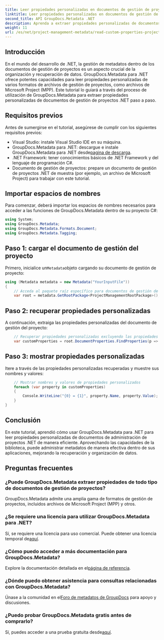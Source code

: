 ```yaml
---
title: Leer propiedades personalizadas en documentos de gestión de proyectos .NET
linktitle: Leer propiedades personalizadas en documentos de gestión de proyectos .NET
second_title: API GroupDocs.Metadata .NET
description: Aprenda a extraer propiedades personalizadas de documentos de gestión de proyectos .NET utilizando GroupDocs.Metadata para .NET. Mejore su gestión de metadatos.
weight: 11
url: /es/net/project-management-metadata/read-custom-properties-project-management-documents/
---
```

## Introducción
En el mundo del desarrollo de .NET, la gestión de metadatos dentro de los documentos de gestión de proyectos es un aspecto crucial de la organización y recuperación de datos. GroupDocs.Metadata para .NET ofrece potentes capacidades para leer propiedades personalizadas de varios formatos de archivos de gestión de proyectos, como archivos de Microsoft Project (MPP). Este tutorial lo guiará a través del proceso de utilización de GroupDocs.Metadata para extraer propiedades personalizadas de documentos de gestión de proyectos .NET paso a paso.
## Requisitos previos
Antes de sumergirse en el tutorial, asegúrese de cumplir con los siguientes requisitos previos:
- Visual Studio: instale Visual Studio IDE en su máquina.
-  GroupDocs.Metadata para .NET: descargue e instale GroupDocs.Metadata para .NET desde[pagina de descarga](https://releases.groupdocs.com/metadata/net/).
- .NET Framework: tener conocimientos básicos de .NET Framework y del lenguaje de programación C#.
- Documento de gestión de proyectos: prepare un documento de gestión de proyectos .NET de muestra (por ejemplo, un archivo de Microsoft Project) para trabajar con este tutorial.

## Importar espacios de nombres
Para comenzar, deberá importar los espacios de nombres necesarios para acceder a las funciones de GroupDocs.Metadata dentro de su proyecto C#:
```csharp
using System;
using GroupDocs.Metadata;
using GroupDocs.Metadata.Formats.Document;
using GroupDocs.Metadata.Tagging;
```
## Paso 1: cargar el documento de gestión del proyecto
 Primero, inicialice un`Metadata`objeto cargando su documento de gestión de proyecto:
```csharp
using (Metadata metadata = new Metadata("YourInputFile"))
{
    // Acceda al paquete raíz específico para documentos de gestión de proyectos
    var root = metadata.GetRootPackage<ProjectManagementRootPackage>();
```
## Paso 2: recuperar propiedades personalizadas
A continuación, extraiga las propiedades personalizadas del documento de gestión del proyecto:
```csharp
    // Recuperar propiedades personalizadas excluyendo las propiedades integradas
    var customProperties = root.DocumentProperties.FindProperties(p => !p.Tags.Contains(Tags.Document.BuiltIn));
```
## Paso 3: mostrar propiedades personalizadas
Itere a través de las propiedades personalizadas recuperadas y muestre sus nombres y valores:
```csharp
    // Mostrar nombres y valores de propiedades personalizados
    foreach (var property in customProperties)
    {
        Console.WriteLine("{0} = {1}", property.Name, property.Value);
    }
}
```

## Conclusión
En este tutorial, aprendió cómo usar GroupDocs.Metadata para .NET para leer propiedades personalizadas de documentos de administración de proyectos .NET de manera eficiente. Aprovechando las capacidades de la biblioteca, puede administrar metadatos de manera efectiva dentro de sus aplicaciones, mejorando la recuperación y organización de datos.

## Preguntas frecuentes
### ¿Puede GroupDocs.Metadata extraer propiedades de todo tipo de documentos de gestión de proyectos?
GroupDocs.Metadata admite una amplia gama de formatos de gestión de proyectos, incluidos archivos de Microsoft Project (MPP) y otros.
### ¿Se requiere una licencia para utilizar GroupDocs.Metadata para .NET?
 Sí, se requiere una licencia para uso comercial. Puede obtener una licencia temporal de[aquí](https://purchase.groupdocs.com/temporary-license/).
### ¿Cómo puedo acceder a más documentación para GroupDocs.Metadata?
 Explore la documentación detallada en el[página de referencia](https://tutorials.groupdocs.com/metadata/net/).
### ¿Dónde puedo obtener asistencia para consultas relacionadas con GroupDocs.Metadata?
 Únase a la comunidad en el[Foro de metadatos de GroupDocs](https://forum.groupdocs.com/c/metadata/14) para apoyo y discusiones.
### ¿Puedo probar GroupDocs.Metadata gratis antes de comprarlo?
 Sí, puedes acceder a una prueba gratuita desde[aquí](https://releases.groupdocs.com/).